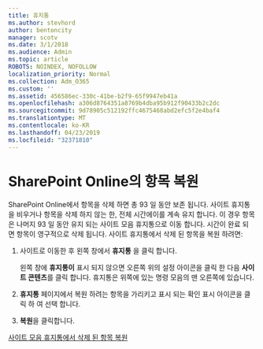 ```yaml
---
title: 휴지통
ms.author: stevhord
author: bentoncity
manager: scotv
ms.date: 3/1/2018
ms.audience: Admin
ms.topic: article
ROBOTS: NOINDEX, NOFOLLOW
localization_priority: Normal
ms.collection: Adm_O365
ms.custom: ''
ms.assetid: 456586ec-330c-41be-b2f9-65f9947eb41a
ms.openlocfilehash: a306d8764351a8769b4dba95b912f90433b2c2dc
ms.sourcegitcommit: 9d78905c512192ffc4675468abd2efc5f2e4baf4
ms.translationtype: MT
ms.contentlocale: ko-KR
ms.lasthandoff: 04/23/2019
ms.locfileid: "32371810"
---
```

# <a name="restore-items-in-sharepoint-online"></a>SharePoint Online의 항목 복원

SharePoint Online에서 항목을 삭제 하면 총 93 일 동안 보존 됩니다. 사이트 휴지통을 비우거나 항목을 삭제 하지 않는 한, 전체 시간에이를 계속 유지 합니다. 이 경우 항목은 나머지 93 일 동안 유지 되는 사이트 모음 휴지통으로 이동 합니다. 시간이 완료 되 면 항목이 영구적으로 삭제 됩니다. 사이트 휴지통에서 삭제 된 항목을 복원 하려면:
  
1. 사이트로 이동한 후 왼쪽 창에서 **휴지통** 을 클릭 합니다. 
    
    왼쪽 창에 **휴지통이** 표시 되지 않으면 오른쪽 위의 설정 아이콘을 클릭 한 다음 **사이트 콘텐츠**를 클릭 합니다. 휴지통은 위쪽에 있는 명령 모음의 맨 오른쪽에 있습니다.
    
2. **휴지통** 페이지에서 복원 하려는 항목을 가리키고 표시 되는 확인 표시 아이콘을 클릭 하 여 선택 합니다. 
    
3. **복원**을 클릭합니다.
    
[사이트 모음 휴지통에서 삭제 된 항목 복원](https://go.microsoft.com/fwlink/?linkid=866439)
  

